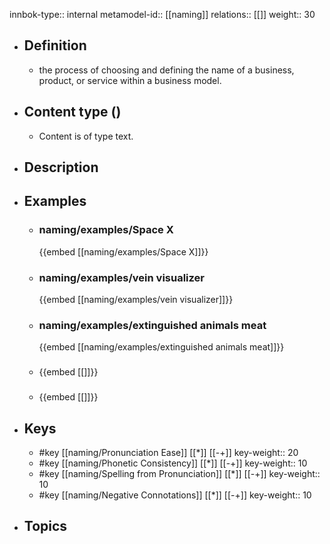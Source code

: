 innbok-type:: internal
metamodel-id:: [[naming]]
relations:: [[]]
weight:: 30

- ## Definition
  - the process of choosing and defining the name of a business, product, or service within a business model.
- ## Content type ()
  - Content is of type text.
  
- ## Description
- ## Examples
  - ### naming/examples/Space X
    {{embed [[naming/examples/Space X]]}}
  - ### naming/examples/vein visualizer
    {{embed [[naming/examples/vein visualizer]]}}
  - ### naming/examples/extinguished animals meat
    {{embed [[naming/examples/extinguished animals meat]]}}
  - ### 
    {{embed [[]]}}
  - ### 
    {{embed [[]]}}
  
- ## Keys
  - #key [[naming/Pronunciation Ease]] [[*]] [[-+]]
    key-weight:: 20
  - #key [[naming/Phonetic Consistency]] [[*]] [[-+]]
    key-weight:: 10
  - #key [[naming/Spelling from Pronunciation]] [[*]] [[-+]]
    key-weight:: 10
  - #key [[naming/Negative Connotations]] [[*]] [[-+]]
    key-weight:: 10
- ## Topics
  

